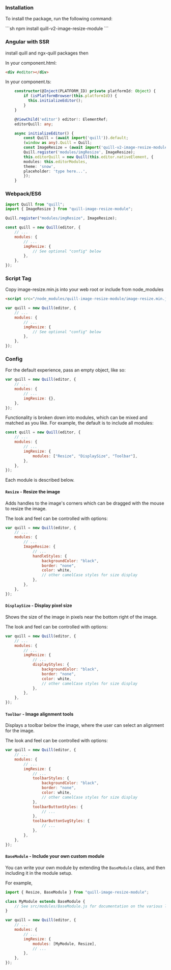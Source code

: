 ### Installation

To install the package, run the following command:

\```sh
npm install quill-v2-image-resize-module
\```

### Angular with SSR

install quill and ngx-quill packages then

In your component.html:

```html
<div #editor></div>
```

In your component.ts:

```typescript
    constructor(@Inject(PLATFORM_ID) private platformId: Object) {
        if (isPlatformBrowser(this.platformId)) {
          this.initializeEditor();
        }
    }

    @ViewChild('editor') editor!: ElementRef;
    editorQuill: any;

    async initializeEditor() {
        const Quill = (await import('quill')).default;
        (window as any).Quill = Quill;
        const ImageResize = (await import('quill-v2-image-resize-module')).default;
        Quill.register('modules/imgResize', ImageResize);
        this.editorQuill = new Quill(this.editor.nativeElement, {
        modules: this.editorModules,
        theme: 'snow',
        placeholder: 'type here...',
        });
    }
```

### Webpack/ES6

```javascript
import Quill from "quill";
import { ImageResize } from "quill-image-resize-module";

Quill.register("modules/imgResize", ImageResize);

const quill = new Quill(editor, {
	// ...
	modules: {
		// ...
		imgResize: {
			// See optional "config" below
		},
	},
});
```

### Script Tag

Copy image-resize.min.js into your web root or include from node_modules

```html
<script src="/node_modules/quill-image-resize-module/image-resize.min.js"></script>
```

```javascript
var quill = new Quill(editor, {
	// ...
	modules: {
		// ...
		imgResize: {
			// See optional "config" below
		},
	},
});
```

### Config

For the default experience, pass an empty object, like so:

```javascript
var quill = new Quill(editor, {
	// ...
	modules: {
		// ...
		imgResize: {},
	},
});
```

Functionality is broken down into modules, which can be mixed and matched as you like. For example,
the default is to include all modules:

```javascript
const quill = new Quill(editor, {
	// ...
	modules: {
		// ...
		imgResize: {
			modules: ["Resize", "DisplaySize", "Toolbar"],
		},
	},
});
```

Each module is described below.

#### `Resize` - Resize the image

Adds handles to the image's corners which can be dragged with the mouse to resize the image.

The look and feel can be controlled with options:

```javascript
var quill = new Quill(editor, {
	// ...
	modules: {
		// ...
		ImageResize: {
			// ...
			handleStyles: {
				backgroundColor: "black",
				border: "none",
				color: white,
				// other camelCase styles for size display
			},
		},
	},
});
```

#### `DisplaySize` - Display pixel size

Shows the size of the image in pixels near the bottom right of the image.

The look and feel can be controlled with options:

```javascript
var quill = new Quill(editor, {
	// ...
	modules: {
		// ...
		imgResize: {
			// ...
			displayStyles: {
				backgroundColor: "black",
				border: "none",
				color: white,
				// other camelCase styles for size display
			},
		},
	},
});
```

#### `Toolbar` - Image alignment tools

Displays a toolbar below the image, where the user can select an alignment for the image.

The look and feel can be controlled with options:

```javascript
var quill = new Quill(editor, {
	// ...
	modules: {
		// ...
		imgResize: {
			// ...
			toolbarStyles: {
				backgroundColor: "black",
				border: "none",
				color: white,
				// other camelCase styles for size display
			},
			toolbarButtonStyles: {
				// ...
			},
			toolbarButtonSvgStyles: {
				// ...
			},
		},
	},
});
```

#### `BaseModule` - Include your own custom module

You can write your own module by extending the `BaseModule` class, and then including it in
the module setup.

For example,

```javascript
import { Resize, BaseModule } from "quill-image-resize-module";

class MyModule extends BaseModule {
	// See src/modules/BaseModule.js for documentation on the various lifecycle callbacks
}

var quill = new Quill(editor, {
	// ...
	modules: {
		// ...
		imgResize: {
			modules: [MyModule, Resize],
			// ...
		},
	},
});
```
